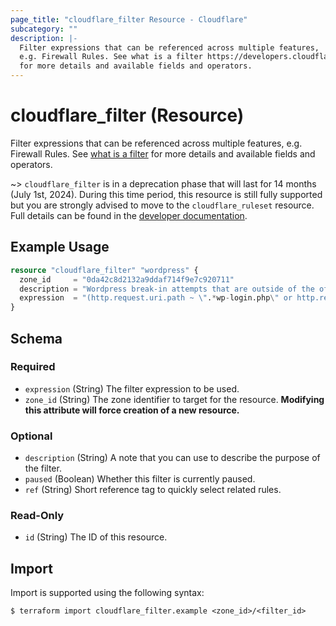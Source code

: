 ```yaml
---
page_title: "cloudflare_filter Resource - Cloudflare"
subcategory: ""
description: |-
  Filter expressions that can be referenced across multiple features,
  e.g. Firewall Rules. See what is a filter https://developers.cloudflare.com/firewall/api/cf-filters/what-is-a-filter/
  for more details and available fields and operators.
---
```


# cloudflare_filter (Resource)

Filter expressions that can be referenced across multiple features,
e.g. Firewall Rules. See [what is a filter](https://developers.cloudflare.com/firewall/api/cf-filters/what-is-a-filter/)
for more details and available fields and operators.

~> `cloudflare_filter` is in a deprecation phase that will last for 14 months
  (July 1st, 2024). During this time period, this resource is still fully
  supported but you are strongly advised to move to the
  `cloudflare_ruleset` resource. Full details can be found in the
  [developer documentation](https://developers.cloudflare.com/waf/reference/migration-guides/firewall-rules-to-custom-rules/#relevant-changes-for-terraform-users).


## Example Usage

```terraform
resource "cloudflare_filter" "wordpress" {
  zone_id     = "0da42c8d2132a9ddaf714f9e7c920711"
  description = "Wordpress break-in attempts that are outside of the office"
  expression  = "(http.request.uri.path ~ \".*wp-login.php\" or http.request.uri.path ~ \".*xmlrpc.php\") and ip.src ne 192.0.2.1"
}
```
<!-- schema generated by tfplugindocs -->
## Schema

### Required

- `expression` (String) The filter expression to be used.
- `zone_id` (String) The zone identifier to target for the resource. **Modifying this attribute will force creation of a new resource.**

### Optional

- `description` (String) A note that you can use to describe the purpose of the filter.
- `paused` (Boolean) Whether this filter is currently paused.
- `ref` (String) Short reference tag to quickly select related rules.

### Read-Only

- `id` (String) The ID of this resource.

## Import

Import is supported using the following syntax:

```shell
$ terraform import cloudflare_filter.example <zone_id>/<filter_id>
```
